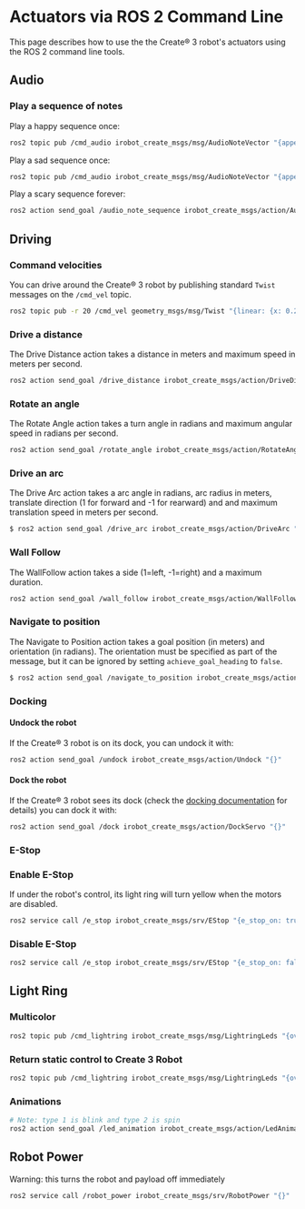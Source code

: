 # Actuators via ROS 2 Command Line

This page describes how to use the the Create® 3 robot's actuators using the ROS 2 command line tools.

## Audio

### Play a sequence of notes

Play a happy sequence once:
```sh
ros2 topic pub /cmd_audio irobot_create_msgs/msg/AudioNoteVector "{append: false, notes: [{frequency: 392, max_runtime: {sec: 0,nanosec: 177500000}}, {frequency: 523, max_runtime: {sec: 0,nanosec: 355000000}}, {frequency: 587, max_runtime: {sec: 0,nanosec: 177500000}}, {frequency: 784, max_runtime: {sec: 0,nanosec: 533000000}}]}" -1
```

Play a sad sequence once:
```sh
ros2 topic pub /cmd_audio irobot_create_msgs/msg/AudioNoteVector "{append: false, notes: [{frequency: 369, max_runtime: {sec: 0,nanosec: 355000000}}, {frequency: 300, max_runtime: {sec: 0,nanosec: 533000000}}]}" -1
```

Play a scary sequence forever:
```sh
ros2 action send_goal /audio_note_sequence irobot_create_msgs/action/AudioNoteSequence "{iterations: -1, note_sequence: {append: false, notes: [{frequency: 82, max_runtime: {sec: 1,nanosec: 0}}, {frequency: 87, max_runtime: {sec: 1,nanosec: 0}}]}}"
```

## Driving

### Command velocities

You can drive around the Create® 3 robot by publishing standard `Twist` messages on the `/cmd_vel` topic.

```sh
ros2 topic pub -r 20 /cmd_vel geometry_msgs/msg/Twist "{linear: {x: 0.2, y: 0.0, z: 0.0}, angular: {x: 0.0, y: 0.0, z: 0.0}}"
```

### Drive a distance
The Drive Distance action takes a distance in meters and maximum speed in meters per second.
```sh
ros2 action send_goal /drive_distance irobot_create_msgs/action/DriveDistance "{distance: 0.5,max_translation_speed: 0.15}"
```

### Rotate an angle
The Rotate Angle action takes a turn angle in radians and maximum angular speed in radians per second.
```sh
ros2 action send_goal /rotate_angle irobot_create_msgs/action/RotateAngle "{angle: 1.57,max_rotation_speed: 0.5}"
```

### Drive an arc
The Drive Arc action takes a arc angle in radians, arc radius in meters, translate direction (1 for forward and -1 for rearward) and and maximum translation speed in meters per second.
```sh
$ ros2 action send_goal /drive_arc irobot_create_msgs/action/DriveArc "{angle: 1.57,radius: 0.3,translate_direction: 1,max_translation_speed: 0.3}"
```

### Wall Follow
The WallFollow action takes a side (1=left, -1=right) and a maximum duration.
```sh
ros2 action send_goal /wall_follow irobot_create_msgs/action/WallFollow "{follow_side: 1, max_runtime: {sec: 1, nanosec: 0}}"
```

### Navigate to position
The Navigate to Position action takes a goal position (in meters) and orientation (in radians). The orientation must be specified as part of the message, but it can be ignored by setting `achieve_goal_heading` to `false`.
```sh
$ ros2 action send_goal /navigate_to_position irobot_create_msgs/action/NavigateToPosition "{achieve_goal_heading: true,goal_pose:{pose:{position:{x: 1,y: 0.2,z: 0.0}, orientation:{x: 0.0,y: 0.0, z: 0.0, w: 1.0}}}}"
```

### Docking

#### Undock the robot

If the Create® 3 robot is on its dock, you can undock it with:

```sh
ros2 action send_goal /undock irobot_create_msgs/action/Undock "{}"
```

#### Dock the robot

If the Create® 3 robot sees its dock (check the [docking documentation](../api/docking.md) for details) you can dock it with:

```sh
ros2 action send_goal /dock irobot_create_msgs/action/DockServo "{}"
```

### E-Stop

### Enable E-Stop
If under the robot's control, its light ring will turn yellow when the motors are disabled.
```sh
ros2 service call /e_stop irobot_create_msgs/srv/EStop "{e_stop_on: true}"
```

### Disable E-Stop
```sh
ros2 service call /e_stop irobot_create_msgs/srv/EStop "{e_stop_on: false}"
```

## Light Ring

### Multicolor
```sh
ros2 topic pub /cmd_lightring irobot_create_msgs/msg/LightringLeds "{override_system: true, leds: [{red: 255, green: 0, blue: 0}, {red: 0, green: 255, blue: 0}, {red: 0, green: 0, blue: 255}, {red: 255, green: 255, blue: 0}, {red: 255, green: 0, blue: 255}, {red: 0, green: 255, blue: 255}]}" -1
```

### Return static control to Create 3 Robot
```sh
ros2 topic pub /cmd_lightring irobot_create_msgs/msg/LightringLeds "{override_system: false, leds: [{red: 255, green: 0, blue: 0}, {red: 0, green: 255, blue: 0}, {red: 0, green: 0, blue: 255}, {red: 255, green: 255, blue: 0}, {red: 255, green: 0, blue: 255}, {red: 0, green: 255, blue: 255}]}" -1
```

### Animations
```sh
# Note: type 1 is blink and type 2 is spin
ros2 action send_goal /led_animation irobot_create_msgs/action/LedAnimation "{animation_type: 2,max_runtime:{sec: 10,nanosec: 0},lightring:{override_system: true, leds: [{red: 255, green: 0, blue: 0}, {red: 0, green: 255, blue: 0}, {red: 0, green: 0, blue: 255}, {red: 255, green: 255, blue: 0}, {red: 255, green: 0, blue: 255}, {red: 0, green: 255, blue: 255}]}}"
```

## Robot Power
Warning: this turns the robot and payload off immediately
```sh
ros2 service call /robot_power irobot_create_msgs/srv/RobotPower "{}"
```
